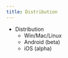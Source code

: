 ```yaml
---
title: Distribution
---
```


 - Distribution
   - Win/Mac/Linux
   - Android (beta)
   - iOS (alpha)
 